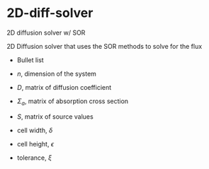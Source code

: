 # 2D-diff-solver
2D diffusion solver w/ SOR

2D Diffusion solver that uses the SOR methods to solve for the flux

* Bullet list

* $n$, dimension of the system
* $D$, matrix of diffusion coefficient
* $\Sigma_a$, matrix of absorption cross section
* $S$, matrix of source values
* cell width, $\delta$
* cell height, $\epsilon$
* tolerance, $\xi$
